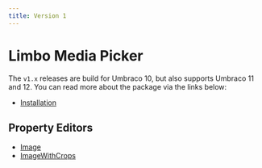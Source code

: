 ```yaml
---
title: Version 1
---
```


# Limbo Media Picker

The `v1.x` releases are build for Umbraco 10, but also supports Umbraco 11 and 12. You can read more about the package via the links below:

- [Installation](./installation.md)

## Property Editors

- [Image](./image/)
- [ImageWithCrops](./imagewithcrops/)
